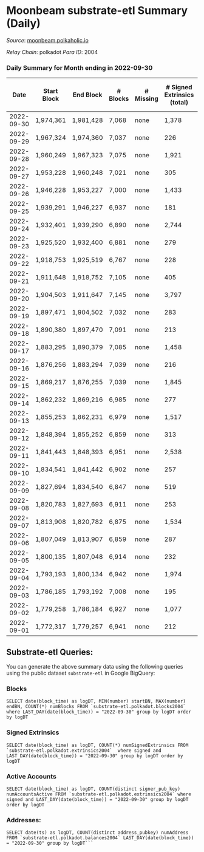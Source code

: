 # Moonbeam substrate-etl Summary (Daily)

_Source_: [moonbeam.polkaholic.io](https://moonbeam.polkaholic.io)

*Relay Chain*: polkadot
*Para ID*: 2004



### Daily Summary for Month ending in 2022-09-30


| Date | Start Block | End Block | # Blocks | # Missing | # Signed Extrinsics (total) | # Active Accounts | # Addresses with Balances | # Events | # Transfers | # XCM Transfers In | # XCM Transfers Out |
| ---- | ----------- | --------- | -------- | --------- | --------------------------- | ----------------- | ------------------------- | -------- | ----------- | ------------------ | ------------------- |
| 2022-09-30 | 1,974,361 | 1,981,428 | 7,068 | none  | 1,378 | 113 | 310,060 | 587,529 | 12,150 ($5,222,948) | 176 ($926,496) | 181 ($178,263) |
| 2022-09-29 | 1,967,324 | 1,974,360 | 7,037 | none  | 226 | 123 |  | 598,355 | 13,284 ($3,415,060) | 439 ($1,043,122) | 451 ($813,146) |
| 2022-09-28 | 1,960,249 | 1,967,323 | 7,075 | none  | 1,921 | 108 |  | 535,535 | 11,032 ($2,967,144) | 71 ($88,430.24) | 76 ($107,569) |
| 2022-09-27 | 1,953,228 | 1,960,248 | 7,021 | none  | 305 | 127 |  | 616,503 | 11,232 ($4,645,428) | 67 ($407,057) | 79 ($499,010) |
| 2022-09-26 | 1,946,228 | 1,953,227 | 7,000 | none  | 1,433 | 97 |  | 560,311 | 11,903 ($4,586,059) | 72 ($302,805) | 59 ($284,945) |
| 2022-09-25 | 1,939,291 | 1,946,227 | 6,937 | none  | 181 | 107 |  | 485,784 | 9,055 ($2,336,178) | 89 ($227,487) | 54 ($99,079.00) |
| 2022-09-24 | 1,932,401 | 1,939,290 | 6,890 | none  | 2,744 | 99 |  | 584,688 | 15,121 ($4,499,592) | 93 ($132,888) | 52 ($198,613) |
| 2022-09-23 | 1,925,520 | 1,932,400 | 6,881 | none  | 279 | 119 |  | 580,430 | 11,690 ($4,149,061) | 100 ($333,422) | 66 ($201,530) |
| 2022-09-22 | 1,918,753 | 1,925,519 | 6,767 | none  | 228 | 109 |  | 767,940 | 13,133 ($4,773,183) | 104 ($1,606,128) | 55 ($105,544) |
| 2022-09-21 | 1,911,648 | 1,918,752 | 7,105 | none  | 405 | 111 |  | 860,783 | 13,162 ($9,295,044) | 74 ($541,198) | 59 ($448,086) |
| 2022-09-20 | 1,904,503 | 1,911,647 | 7,145 | none  | 3,797 | 138 |  | 687,069 | 15,754 ($4,613,396) | 101 ($311,452) | 84 ($592,180) |
| 2022-09-19 | 1,897,471 | 1,904,502 | 7,032 | none  | 283 | 119 | 298,617 | 658,785 | 13,200 ($5,106,461) | 114 ($974,709) | 89 ($68,733.44) |
| 2022-09-18 | 1,890,380 | 1,897,470 | 7,091 | none  | 213 | 101 | 298,124 | 673,260 | 13,081 ($4,825,485) | 101 ($381,778) | 66 ($70,103.75) |
| 2022-09-17 | 1,883,295 | 1,890,379 | 7,085 | none  | 1,458 | 107 | 297,836 | 593,127 | 13,506 ($4,464,945) | 67 ($269,520) | 38 ($46,252.48) |
| 2022-09-16 | 1,876,256 | 1,883,294 | 7,039 | none  | 216 | 116 | 297,285 | 518,141 | 10,172 ($3,012,864) | 99 ($115,220) | 73 ($87,801.74) |
| 2022-09-15 | 1,869,217 | 1,876,255 | 7,039 | none  | 1,845 | 116 | 297,005 | 594,960 | 13,023 ($4,022,371) | 114 ($848,451) | 47 ($423,351) |
| 2022-09-14 | 1,862,232 | 1,869,216 | 6,985 | none  | 277 | 96 | 296,642 | 600,964 | 11,623 ($4,728,793) | 80 ($179,615) | 71 ($1,417,640) |
| 2022-09-13 | 1,855,253 | 1,862,231 | 6,979 | none  | 1,517 | 103 | 296,336 | 615,666 | 14,284 ($9,587,870) | 64 ($33,054.89) | 53 ($37,107.98) |
| 2022-09-12 | 1,848,394 | 1,855,252 | 6,859 | none  | 313 | 123 | 295,988 | 727,472 | 17,113 ($15,935,077) | 85 ($67,587.93) | 68 ($560,267) |
| 2022-09-11 | 1,841,443 | 1,848,393 | 6,951 | none  | 2,538 | 104 |  | 659,096 | 17,149 ($18,348,605) | 92 ($97,414.40) | 96 ($43,776.08) |
| 2022-09-10 | 1,834,541 | 1,841,442 | 6,902 | none  | 257 | 103 |  | 729,477 | 17,582 ($8,508,650) | 101 ($194,656) | 63 ($125,100) |
| 2022-09-09 | 1,827,694 | 1,834,540 | 6,847 | none  | 519 | 121 | 294,810 | 783,846 | 18,381 ($9,679,966) | 105 ($243,545) | 97 ($90,706.55) |
| 2022-09-08 | 1,820,783 | 1,827,693 | 6,911 | none  | 253 | 107 | 293,984 | 435,710 | 10,253 ($7,585,808) | 90 ($247,278) | 60 ($163,503) |
| 2022-09-07 | 1,813,908 | 1,820,782 | 6,875 | none  | 1,534 | 99 | 293,776 | 417,966 | 10,731 ($1,648,458) | 73 ($120,972) | 51 ($23,012.33) |
| 2022-09-06 | 1,807,049 | 1,813,907 | 6,859 | none  | 287 | 131 | 293,527 | 571,252 | 13,643 ($5,330,546) | 101 ($302,411) | 90 ($122,325) |
| 2022-09-05 | 1,800,135 | 1,807,048 | 6,914 | none  | 232 | 96 | 293,225 | 547,011 | 12,493 ($5,012,449) | 126 ($559,597) | 75 ($154,331) |
| 2022-09-04 | 1,793,193 | 1,800,134 | 6,942 | none  | 1,974 | 88 | 292,909 | 470,140 | 12,236 ($2,988,973) | 95 ($625,896) | 63 ($91,906.66) |
| 2022-09-03 | 1,786,185 | 1,793,192 | 7,008 | none  | 195 | 98 | 292,673 | 411,445 | 8,918 ($2,528,723) | 64 ($181,602) | 52 ($212,599) |
| 2022-09-02 | 1,779,258 | 1,786,184 | 6,927 | none  | 1,077 | 104 | 292,256 | 504,514 | 10,439 ($2,985,265) | 89 ($131,409) | 75 ($118,493) |
| 2022-09-01 | 1,772,317 | 1,779,257 | 6,941 | none  | 212 | 101 | 291,973 | 516,974 | 10,796 ($4,231,688) | 82 ($243,470) | 59 ($264,409) |

## Substrate-etl Queries:
You can generate the above summary data using the following queries using the public dataset `substrate-etl` in Google BigQuery:


### Blocks
```
SELECT date(block_time) as logDT, MIN(number) startBN, MAX(number) endBN, COUNT(*) numBlocks FROM `substrate-etl.polkadot.blocks2004`  where LAST_DAY(date(block_time)) = "2022-09-30" group by logDT order by logDT
```


### Signed Extrinsics
```
SELECT date(block_time) as logDT, COUNT(*) numSignedExtrinsics FROM `substrate-etl.polkadot.extrinsics2004`  where signed and LAST_DAY(date(block_time)) = "2022-09-30" group by logDT order by logDT
```


### Active Accounts
```
SELECT date(block_time) as logDT, COUNT(distinct signer_pub_key) numAccountsActive FROM `substrate-etl.polkadot.extrinsics2004` where signed and LAST_DAY(date(block_time)) = "2022-09-30" group by logDT order by logDT
```


### Addresses:
```
SELECT date(ts) as logDT, COUNT(distinct address_pubkey) numAddress FROM `substrate-etl.polkadot.balances2004` LAST_DAY(date(block_time)) = "2022-09-30" group by logDT```

